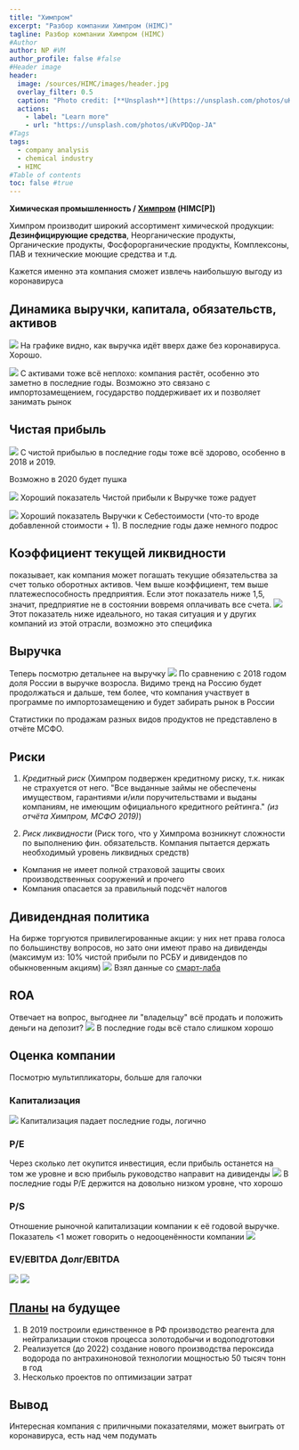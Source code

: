 ```yaml
---
title: "Химпром"
excerpt: "Разбор компании Химпром (HIMC)"
tagline: Разбор компании Химпром (HIMC)
#Author
author: NP #VM
author_profile: false #false
#Header image
header:
  image: /sources/HIMC/images/header.jpg
  overlay_filter: 0.5
  caption: "Photo credit: [**Unsplash**](https://unsplash.com/photos/uKvPDQop-JA)"
  actions:
    - label: "Learn more"
    - url: "https://unsplash.com/photos/uKvPDQop-JA"
#Tags
tags:
  - company analysis
  - chemical industry
  - HIMC
#Table of contents
toc: false #true
---
```


**Химическая промышленность / [Химпром](https://www.himprom.com/) (HIMC[P])**

Химпром производит широкий ассортимент химической продукции:
**Дезинфицирующие средства**,
Неорганические продукты,
Органические продукты,
Фосфорорганические продукты,
Комплексоны,
ПАВ и технические моющие средства и т.д.

Кажется именно эта компания сможет извлечь наибольшую выгоду из коронавируса

## Динамика выручки, капитала, обязательств, активов

![](../sources/HIMC/images/revenue.png)
На графике видно, как выручка идёт вверх даже без коронавируса. Хорошо.

![](../sources/HIMC/images/assets.png)
С активами тоже всё неплохо: компания растёт, особенно это заметно в последние годы. 
Возможно это связано с импортозамещением, государство поддерживает их и позволяет занимать рынок

## Чистая прибыль
![](../sources/HIMC/images/net_profit.png)
С чистой прибылью в последние годы тоже всё здорово, особенно в 2018 и 2019.

Возможно в 2020 будет пушка

![](../sources/HIMC/images/net_profit_over_revenue.png)
Хороший показатель Чистой прибыли к Выручке тоже радует

![](../sources/HIMC/images/revenue_cost_price.png)
Хороший показатель Выручки к Себестоимости (что-то вроде добавленной стоимости + 1). В последние годы даже немного подрос


## Коэффициент текущей ликвидности
показывает, как компания может погашать текущие обязательства за счет только оборотных активов.
Чем выше коэффициент, тем выше платежеспособность предприятия. Если этот показатель ниже 1,5, значит, предприятие не в состоянии вовремя оплачивать все счета.
![](../sources/HIMC/images/liquid.png)
Этот показатель ниже идеального, но такая ситуация и у других компаний из этой отрасли, возможно это специфика

## Выручка
Теперь посмотрю детальнее на выручку
![](../sources/HIMC/images/revenue_export.png)
По сравнению с 2018 годом доля России в выручке возросла.
Видимо тренд на Россию будет продолжаться и дальше, тем более, что компания участвует в программе по импортозамещению и будет забирать рынок в России

Статистики по продажам разных видов продуктов не представлено в отчёте МСФО.

## Риски

1. *Кредитный риск* 
    (Химпром подвержен кредитному риску, т.к. никак не страхуется от него. "Все выданные займы не обеспечены имуществом, гарантиями и/или поручительствами и выданы компаниям, не имеющим официального кредитного рейтинга." *(из отчёта Химпром, МСФО 2019)*)
    
1. *Риск ликвидности*
    (Риск того, что у Химпрома возникнут сложности по выполнению фин. обязательств. Компания пытается держать необходимый уровень ликвидных средств)
    
* Компания не имеет полной страховой защиты своих производственных сооружений и прочего
* Компания опасается за правильный подсчёт налогов

## Дивидендная политика

На бирже торгуются привилегированные акции: у них нет права голоса по большинству вопросов, но зато они имеют право на дивиденды (максимум из: 10% чистой прибыли по РСБУ и дивидендов по обыкновенным акциям)
![](../sources/HIMC/images/dividend.png)
Взял данные со [смарт-лаба](https://smart-lab.ru/q/HIMC/dividend/)

## ROA
Отвечает на вопрос, выгоднее ли "владельцу" всё продать и положить деньги на депозит?
![](../sources/HIMC/images/ROA.png)
В последние годы всё стало слишком хорошо

## Оценка компании
Посмотрю мультипликаторы, больше для галочки

### Капитализация
![](../sources/HIMC/images/capitalization.png)
Капитализация падает последние годы, логично

### P/E
Через сколько лет окупится инвестиция, если прибыль останется на том же уровне и всю прибыль руководство направит на дивиденды
![](../sources/HIMC/images/PE.png)
В последние годы P/E держится на довольно низком уровне, что хорошо

### P/S
Отношение рыночной капитализации компании к её годовой выручке. 
Показатель <1 может говорить о недооценённости компании
![](../sources/HIMC/images/PS.png)

### EV/EBITDA Долг/EBITDA
![](../sources/HIMC/images/EV_EBITDA.png)
![](../sources/HIMC/images/Debt_EBITDA.png)

## [Планы](https://www.himprom.com/presscentr/news/11636/) на будущее

1. В 2019 построили единственное в РФ производство реагента для нейтрализации стоков процесса золотодобычи и водоподготовки
1. Реализуется (до 2022) создание нового производства пероксида водорода по антрахиноновой технологии мощностью 50 тысяч тонн в год
1. Несколько проектов по оптимизации затрат

## Вывод
Интересная компания с приличными показателями, может выиграть от коронавируса, есть над чем подумать
